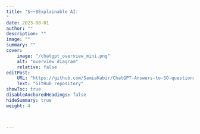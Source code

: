 ```yaml
---
title: "$~~$Explainable AI:
"
date: 2023-08-01
author: ""
description: ""
image: ""
summary: ""
cover:
    image: "/chatgpt_overview_mini.png"
    alt: "overview diagram"
    relative: false
editPost:
    URL: "https://github.com/SamiaKabir/ChatGPT-Answers-to-SO-questions"
    Text: "GitHub repository"
showToc: true
disableAnchoredHeadings: false
hideSummary: true
weight: 4



---
```

